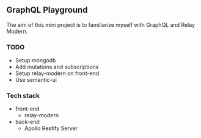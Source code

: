 ## GraphQL Playground

The aim of this mini project is to familiarize myself with GraphQL and Relay Modern.

### TODO
 * Setup mongodb
 * Add mutations and subscriptions
 * Setup relay-modern on front-end
 * Use semantic-ui

### Tech stack
  * front-end
    * relay-modern
  * back-end
    * Apollo Restify Server

